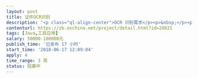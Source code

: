 ```yaml
---                
layout: post       
title: 证件OCR识别           
description: '<p class="ql-align-center">OCR 识别需求</p><p>&nbsp;</p><p>1）识别证件范围(参见 证件.rar)</p><p>军官证、士兵证、军退证、军离证、武警证</p><p>&nbsp;</p><p>2）提取证件信息+判定防伪标记</p><p>2.1 根据白光照片white.jpg，识别读取出<span style="background-color: yellow;">证件信息、头像照片、二维码照片</span></p><p>如下图：</p><p><img src="//:0" height="407" width="554"></p><p>2.2 根据红光照片red.jpg，识别出右下角防伪标记的<span style="background-color: yellow;">有无</span></p><p>如下图（若真实证件，红光下防伪标记是不显示的）</p><p><img src="//:0" height="409" width="554"></p><p>&nbsp;</p><p>2.3 根据紫光照片purple.jpg，识别出以下水印的<span style="background-color: yellow;">有无</span>和<span style="background-color: yellow;">英文字母</span>（可能是PLA可能是PAP）---防伪水印位置：左上角水印;右上角水印；中间（上）水印;中间（下）水印；右下角水印;右下角编号（数字）</p><p>如下图：（中间2个PLA本图没有）</p><p><img src="//:0" height="393" width="554"></p><p>&nbsp;</p><p>3 其他说明与要求</p><p>3.1程序运行在Android4.0设备之上</p><p>3.2需要提供 离线版的SDK</p><p>3.3 业务模式是：上层拍照---调用ocr识别；每拍一个照片都会启动一个独立的线程进行ocr识别</p><p>3.4三次识别总时间需要控制在7秒之内</p><p>&nbsp;</p><p>4 SDK接口设计</p><p>接口1：扫描图像信息提取</p><p><img src="//:0" height="259" width="554"></p><p>&nbsp;</p><p>接口2：红光图像信息提取</p><p><img src="//:0" height="125" width="554"></p><p>接口3：荧光图像信息提取</p><p><img src="//:0" height="129" width="553"></p><p>&nbsp;</p><p>5：xml 文件信息列表格式</p><p>5.1证件信息（以军官证为例）</p><p><img src="//:0" alt="说明: info-a.png" height="871" width="554"></p><p>5.2 &nbsp;红光防伪（无防伪图标时，是真件）</p><p><img src="//:0" height="94" width="205"></p><p>5.3 紫光防伪（目前有PLA和PAP两种字母）</p><p><img src="//:0" height="150" width="403"></p><p>&nbsp;</p><p>&nbsp;</p><p>&nbsp;</p>'     
contenturl: https://zb.oschina.net/project/detail.html?id=20821      
tags: [Java,工具应用]            
salary: 50000-100000元          
publish_time: '已发布 17 小时'         
start_time: '2018-06-17 12:09:04'           
apply: 4                   
time_range: 3 周              
status: 招募中                  
---                 
```


